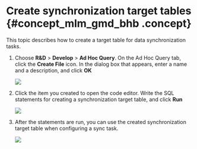 # Create synchronization target tables {#concept_mlm_gmd_bhb .concept}

This topic describes how to create a target table for data synchronization tasks.

1.  Choose **R&D** \> **Develop** \> **Ad Hoc Query**. On the Ad Hoc Query tab, click the **Create File** icon. In the dialog box that appears, enter a name and a description, and click **OK**

    ![](http://static-aliyun-doc.oss-cn-hangzhou.aliyuncs.com/assets/img/136295/156135571340474_en-US.png)

2.  Click the item you created to open the code editor. Write the SQL statements for creating a synchronization target table, and click **Run**

    ![](http://static-aliyun-doc.oss-cn-hangzhou.aliyuncs.com/assets/img/136295/156135571340475_en-US.png)

3.  After the statements are run, you can use the created synchronization target table when configuring a sync task.

    ![](http://static-aliyun-doc.oss-cn-hangzhou.aliyuncs.com/assets/img/136295/156135571340480_en-US.png)


